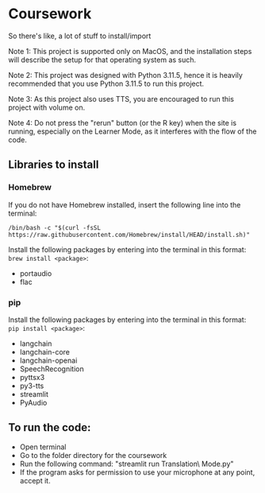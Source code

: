 # Coursework
So there's like, a lot of stuff to install/import

Note 1: This project is supported only on MacOS, and the installation steps will describe the setup for that operating system as such.

Note 2: This project was designed with Python 3.11.5, hence it is heavily recommended that you use Python 3.11.5 to run this project.

Note 3: As this project also uses TTS, you are encouraged to run this project with volume on.

Note 4: Do not press the "rerun" button (or the R key) when the site is running, especially on the Learner Mode, as it interferes with the flow of the code.

## Libraries to install
### Homebrew
If you do not have Homebrew installed, insert the following line into the terminal:

```/bin/bash -c "$(curl -fsSL https://raw.githubusercontent.com/Homebrew/install/HEAD/install.sh)"```

Install the following packages by entering into the terminal in this format: `brew install <package>`:
- portaudio
- flac

### pip

Install the following packages by entering into the terminal in this format: `pip install <package>`:
- langchain
- langchain-core
- langchain-openai
- SpeechRecognition
- pyttsx3
- py3-tts
- streamlit
- PyAudio

## To run the code:
- Open terminal
- Go to the folder directory for the coursework
- Run the following command: "streamlit run Translation\ Mode.py"
- If the program asks for permission to use your microphone at any point, accept it.
